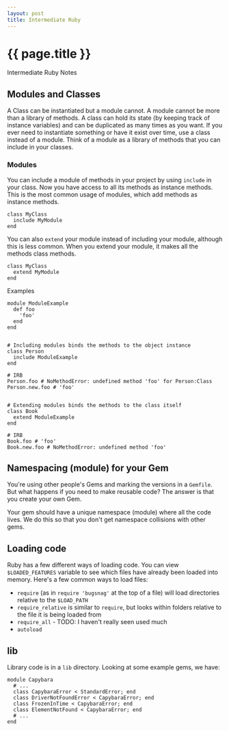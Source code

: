 ```yaml
---
layout: post
title: Intermediate Ruby 
---
```



# {{ page.title }}

Intermediate Ruby Notes

## Modules and Classes

A Class can be instantiated but a module cannot.
A module cannot be more than a library of methods.
A class can hold its state (by keeping track of instance variables) and can be duplicated as many times
as you want. If you ever need to instantiate something or have it exist over time, use a class instead of a module.
Think of a module as a library of methods that you can include in your classes.

### Modules

You can include a module of methods in your project by using `include` in your class. Now you have access
to all its methods as instance methods. This is the most common usage of modules, which add methods as instance
methods.

    class MyClass
      include MyModule
    end

You can also `extend` your module instead of including your module, although this is less common. When you
extend your module, it makes all the methods class methods.

    class MyClass
      extend MyModule
    end

Examples

    module ModuleExample
      def foo
        'foo'
      end
    end


    # Including modules binds the methods to the object instance
    class Person
      include ModuleExample
    end

    # IRB
    Person.foo # NoMethodError: undefined method 'foo' for Person:Class
    Person.new.foo # 'foo'


    # Extending modules binds the methods to the class itself
    class Book
      extend ModuleExample
    end

    # IRB
    Book.foo # 'foo'
    Book.new.foo # NoMethodError: undefined method 'foo'    

## Namespacing (module) for your Gem

You're using other people's Gems and marking the versions in a `Gemfile`.
But what happens if you need to make reusable code? The answer is that you create your own Gem.

Your gem should have a unique namespace (module) where all the code lives.
We do this so that you don't get namespace collisions with other gems.

## Loading code

Ruby has a few different ways of loading code. You can view `$LOADED_FEATURES` variable to see which files have
already been loaded into memory. Here's a few common ways to load files:

* `require` (as in `require 'bugsnag'` at the top of a file) will load directories relative to the `$LOAD_PATH`
* `require_relative` is similar to `require`, but looks within folders relative to the file it is being loaded from
* `require_all` - TODO: I haven't really seen used much
* `autoload`

## lib

Library code is in a `lib` directory. Looking at some example gems, we have:

    module Capybara
      # ...
      class CapybaraError < StandardError; end
      class DriverNotFoundError < CapybaraError; end
      class FrozenInTime < CapybaraError; end
      class ElementNotFound < CapybaraError; end
      # ...
    end
